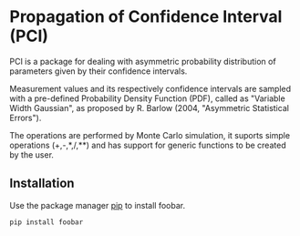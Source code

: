# Propagation of Confidence Interval (PCI)

PCI is a package for dealing with asymmetric probability distribution of parameters given by their confidence intervals.

Measurement values and its respectively confidence intervals are sampled with a pre-defined Probability Density Function (PDF), called as "Variable Width Gaussian", 
as proposed by R. Barlow (2004, "Asymmetric Statistical Errors").

The operations are performed by Monte Carlo simulation, it suports simple operations (+,-,*,/,**) and has support for generic functions to be created by the user.



## Installation

Use the package manager [pip](https://pip.pypa.io/en/stable/) to install foobar.

```bash
pip install foobar
```
